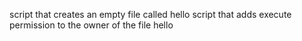 script that creates an empty file called hello
script that adds execute permission to the owner of the file hello
